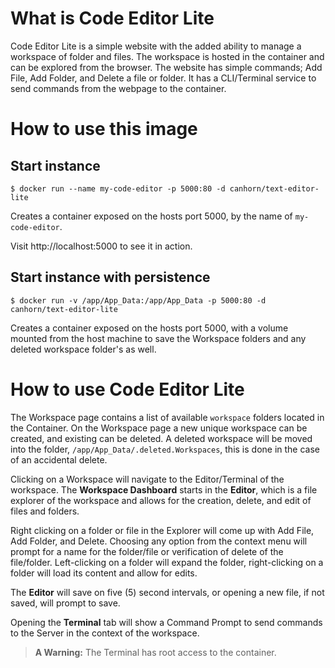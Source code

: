 # What is Code Editor Lite

Code Editor Lite is a simple website with the added ability to manage a workspace of folder and files. The workspace is hosted in the container and can be explored from the browser. The website has simple commands; Add File, Add Folder, and Delete a file or folder. It has a CLI/Terminal service to send commands from the webpage to the container.

# How to use this image

## Start instance

```
$ docker run --name my-code-editor -p 5000:80 -d canhorn/text-editor-lite
```

Creates a container exposed on the hosts port 5000, by the name of `my-code-editor`.

Visit http://localhost:5000 to see it in action.

## Start instance with persistence

```
$ docker run -v /app/App_Data:/app/App_Data -p 5000:80 -d canhorn/text-editor-lite
```

Creates a container exposed on the hosts port 5000, with a volume mounted from the host machine to save the Workspace folders and any deleted workspace folder's as well.

# How to use Code Editor Lite

The Workspace page contains a list of available `workspace` folders located in the Container. On the Workspace page a new unique workspace can be created, and existing can be deleted. A deleted workspace will be moved into the folder, `/app/App_Data/.deleted.Workspaces`, this is done in the case of an accidental delete.

Clicking on a Workspace will navigate to the Editor/Terminal of the workspace. The **Workspace Dashboard** starts in the **Editor**, which is a file explorer of the workspace and allows for the creation, delete, and edit of files and folders. 

Right clicking on a folder or file in the Explorer will come up with Add File, Add Folder, and Delete. Choosing any option from the context menu will prompt for a name for the folder/file or verification of delete of the file/folder. Left-clicking on a folder will expand the folder, right-clicking on a folder will load its content and allow for edits. 

The **Editor** will save on five (5) second intervals, or opening a new file, if not saved, will prompt to save.

Opening the **Terminal** tab will show a Command Prompt to send commands to the Server in the context of the workspace.

> **A Warning:** The Terminal has root access to the container.
